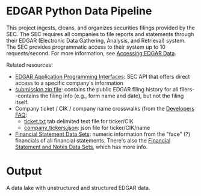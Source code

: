 # EDGAR Python Data Pipeline

This project ingests, cleans, and organizes securities filings provided by the SEC. The SEC requires all companies to file reports and statements through their EDGAR (Electronic Data Gathering, Analysis, and Retrieval) system. The SEC provides programmatic access to their system up to 10 requests/second. For more information, see [Accessing EDGAR Data](https://www.sec.gov/os/accessing-edgar-data).

Related resources:

* [EDGAR Application Programming Interfaces](https://www.sec.gov/edgar/sec-api-documentation): SEC API that offers direct access to a specific company's information
* [submission zip file](https://www.sec.gov/Archives/edgar/daily-index/bulkdata/submissions.zip): contains the public EDGAR filing history for all filers--contains the filing info (e.g., form name and date), but not the filing itself.
* Company ticket / CIK / company name crosswalks (from the [Developers FAQ](https://www.sec.gov/os/webmaster-faq#developers): 
    - [ticket.txt](https://www.sec.gov/include/ticker.txt) tab delimited text file for ticker/CIK
    - [company_tickers.json](https://www.sec.gov/files/company_tickers.json): json file for ticker/CIK/name 
* [Financial Statement Data Sets](https://www.sec.gov/dera/data/financial-statement-data-sets.html): numeric information from the "face" (?) financials of all financial statements. There's also the [Financial Statement and Notes Data Sets](https://www.sec.gov/dera/data/financial-statement-and-notes-data-set.html), which has more info.

# Output

A data lake with unstructured and structured EDGAR data. 